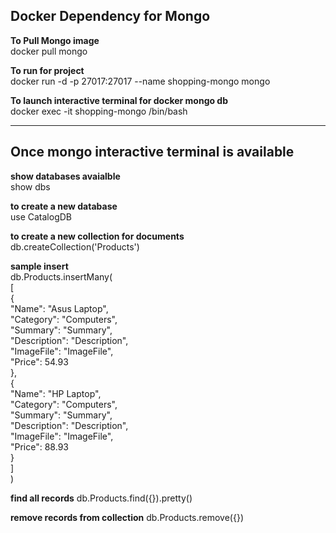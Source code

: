 ﻿## Docker Dependency for Mongo



**To Pull Mongo image**  
docker pull mongo

**To run for project**  
 docker run -d -p 27017:27017 --name shopping-mongo mongo

**To launch interactive terminal for docker mongo db**  
docker exec -it shopping-mongo /bin/bash

---
## Once mongo interactive terminal is available
**show databases avaialble**  
show dbs

**to create a new database**  
use CatalogDB

**to create a new collection for documents**  
db.createCollection('Products')

**sample insert**  
db.Products.insertMany(  
[  
{  
"Name": "Asus Laptop",  
"Category": "Computers",  
"Summary": "Summary",  
"Description": "Description",  
"ImageFile": "ImageFile",  
"Price": 54.93  
},  
{  
"Name": "HP Laptop",  
"Category": "Computers",  
"Summary": "Summary",  
"Description": "Description",  
"ImageFile": "ImageFile",  
"Price": 88.93  
}  
]  
)

**find all records**
db.Products.find({}).pretty()

**remove records from collection** 
db.Products.remove({})

